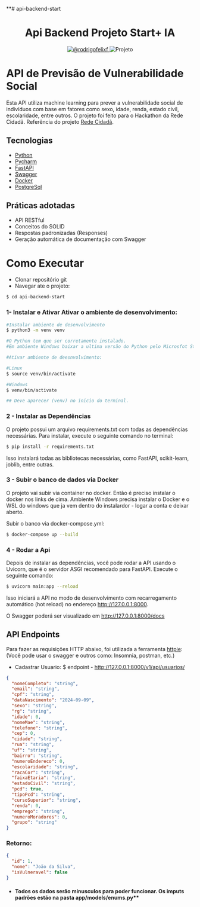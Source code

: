 **# api-backend-start
<h1 align="center">
  Api Backend Projeto Start+ IA
</h1>

<p align="center">
 <a href="https://www.linkedin.com/in/rodrigofelixf/" target="_blank">
    <img src="https://img.shields.io/static/v1?label=Linkedin&message=@rodrigofelixf&color=8257E5&labelColor=000000" alt="@rodrigofelixf" />
</a>
 <img src="https://img.shields.io/static/v1?label=Tipo&message=Projeto&color=8257E5&labelColor=000000" alt="Projeto" />
</p>

# API de Previsão de Vulnerabilidade Social

Esta API utiliza machine learning para prever a vulnerabilidade social de indivíduos com base em fatores como sexo, idade, renda, estado civil, escolaridade, entre outros. O projeto foi feito para o Hackathon da Rede Cidadã.
Referência do projeto [Rede Cidadã](https://www.redecidada.org.br).

## Tecnologias
 
- [Python](https://www.python.org/)
- [Pycharm](https://www.jetbrains.com/pt-br/pycharm/)
- [FastAPI](https://fastapi.tiangolo.com/)
- [Swagger](https://swagger.io/docs/)
- [Docker](https://docs.docker.com/get-started/get-docker/)
- [PostgreSql](https://www.postgresql.org/download/)


## Práticas adotadas

- API RESTful
- Conceitos do SOLID
- Respostas padronizadas (Responses)
- Geração automática de documentação com Swagger

# Como Executar

- Clonar repositório git
- Navegar ate o projeto:
```bash
$ cd api-backend-start
```

### 1- Instalar e Ativar Ativar o ambiente de desenvolvimento:

```bash
#Instalar ambiente de desenvolvimento
$ python3 -m venv venv

#O Python tem que ser corretamente instalado. 
#Em ambiente Windows baixar a ultima versão do Python pelo Microsfot Store
```

```bash
#Ativar ambiente de deesnvolvimento: 

#Linux
$ source venv/bin/activate

#Windows
$ venv/bin/activate

## Deve aparecer (venv) no inicio do terminal.
```

### 2 - Instalar as Dependências


 O projeto possui um arquivo requirements.txt com todas as dependências necessárias. Para instalar, execute o seguinte comando no terminal:
```bash
$ pip install -r requirements.txt
```

Isso instalará todas as bibliotecas necessárias, como FastAPI, scikit-learn, joblib, entre outras.


### 3 - Subir o banco de dados via Docker
O projeto vai subir via container no docker. Então é preciso instalar o docker nos links de cima.
Ambiente Windows precisa instalar o Docker e o WSL do windows que ja vem dentro do instalardor - logar a conta e deixar aberto. 

Subir o banco via docker-compose.yml: 

```bash
$ docker-compose up --build
```

### 4 - Rodar a Api

Depois de instalar as dependências, você pode rodar a API usando o Uvicorn, que é o servidor ASGI recomendado para FastAPI. Execute o seguinte comando:

```bash
$ uvicorn main:app --reload
```


Isso iniciará a API no modo de desenvolvimento com recarregamento automático (hot reload) no endereço http://127.0.0.1:8000.

O Swagger poderá ser visualizado em http://127.0.0.1:8000/docs


## API Endpoints

Para fazer as requisições HTTP abaixo, foi utilizada a ferramenta [httpie](https://httpie.io):
(Você pode usar o swagger e outros como: Insomnia, postman, etc.)

- Cadastrar Usuario: 
$ endpoint -  http://127.0.0.1:8000/v1/api/usuarios/
```Json
{
  "nomeCompleto": "string",
  "email": "string",
  "cpf": "string",
  "dataNascimento": "2024-09-09",
  "sexo": "string",
  "rg": "string",
  "idade": 0,
  "nomeMae": "string",
  "telefone": "string",
  "cep": 0,
  "cidade": "string",
  "rua": "string",
  "uf": "string",
  "bairro": "string",
  "numeroEndereco": 0,
  "escolaridade": "string",
  "racaCor": "string",
  "faixaEtaria": "string",
  "estadoCivil": "string",
  "pcd": true,
  "tipoPcd": "string",
  "cursoSuperior": "string",
  "renda": 0,
  "emprego": "string",
  "numeroMoradores": 0,
  "grupo": "string"
}
```
### Retorno:

```JSON
{
  "id": 1,
  "nome": "João da Silva",
  "isVulneravel": false
}
```

- #### Todos os dados serão minusculos para poder funcionar. Os imputs padrões estão na pasta app/models/enums.py**
